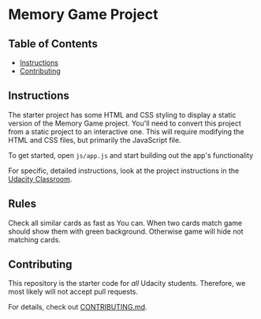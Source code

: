 # Memory Game Project

## Table of Contents

* [Instructions](#instructions)
* [Contributing](#contributing)

## Instructions

The starter project has some HTML and CSS styling to display a static version of the Memory Game project. You'll need to convert this project from a static project to an interactive one. This will require modifying the HTML and CSS files, but primarily the JavaScript file.

To get started, open `js/app.js` and start building out the app's functionality

For specific, detailed instructions, look at the project instructions in the [Udacity Classroom](https://classroom.udacity.com/me).

## Rules

Check all similar cards as fast as You can. When two cards match game should show them with green background. Otherwise game will hide not matching cards.

## Contributing

This repository is the starter code for _all_ Udacity students. Therefore, we most likely will not accept pull requests.

For details, check out [CONTRIBUTING.md](CONTRIBUTING.md).

